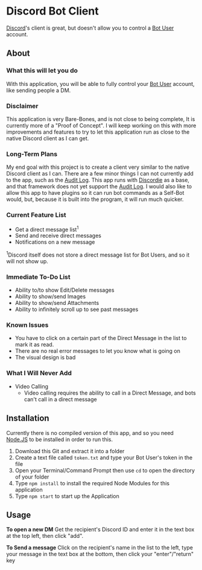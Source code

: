 # Discord Bot Client

[Discord]'s client is great, but doesn't allow you to control a [Bot User] account.

## About

### What this will let you do

With this application, you will be able to fully control your [Bot User] account, like sending people a DM.

### Disclaimer

This application is very Bare-Bones, and is not close to being complete, It is currently more of a "Proof of Concept".  I will keep working on this with more improvements and features to try to let this application run as close to the native Discord client as I can get.

### Long-Term Plans

My end goal with this project is to create a client very similar to the native Discord client as I can.  There are a few minor things I can not currently add to the app, such as the [Audit Log].  This app runs with [Discordie] as a base, and that framework does not yet support the [Audit Log].  I would also like to allow this app to have plugins so it can run bot commands as a Self-Bot would, but, because it is built into the program, it will run much quicker.

### Current Feature List

* Get a direct message list<sup>1</sup>
* Send and receive direct messages
* Notifications on a new message

<sup>1</sup>Discord itself does not store a direct message list for Bot Users, and so it will not show up.

### Immediate To-Do List

* Ability to/to show Edit/Delete messages
* Ability to show/send Images
* Ability to show/send Attachments
* Ability to infinitely scroll up to see past messages

### Known Issues

* You have to click on a certain part of the Direct Message in the list to mark it as read.
* There are no real error messages to let you know what is going on
* The visual design is bad

### What I Will Never Add

* Video Calling
  * Video calling requires the ability to call in a Direct Message, and bots can't call in a direct message

## Installation

Currently there is no compiled version of this app, and so you need [Node.JS] to be installed in order to run this.

1. Download this Git and extract it into a folder
2. Create a text file called `token.txt` and type your Bot User's token in the file
3. Open your Terminal/Command Prompt then use `cd` to open the directory of your folder
4. Type `npm install` to install the required Node Modules for this application
5. Type `npm start` to start up the Application

## Usage

**To open a new DM**
Get the recipient's Discord ID and enter it in the text box at the top left, then click "add".

**To Send a message**
Click on the recipient's name in the list to the left, type your message in the text box at the bottom, then click your "enter"/"return" key

[Discord]: https://discordapp.com
[Bot User]: https://discordapp.com/developers/docs/topics/oauth2#bot-vs-user-accounts
[Audit Log]: https://blog.discordapp.com/5-3-17-change-log-a9239d5321dd
[Discordie]: https://qeled.github.io/discordie/
[Node.JS]: https://nodejs.org/en/